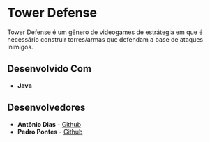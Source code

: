 # Tower Defense

Tower Defense é um gênero de videogames de estrátegia em que é necessário construir torres/armas que defendam a base de ataques inimigos.

## Desenvolvido Com
* **Java**

## Desenvolvedores
* **Antônio Dias** - [Github](https://github.com/antoniofdias)
* **Pedro Pontes** - [Github](https://github.com/pedroccrp)


